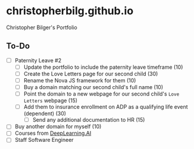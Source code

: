 # christopherbilg.github.io

Christopher Bilger's Portfolio

## To-Do

- [ ] Paternity Leave #2
  - [ ] Update the portfolio to include the paternity leave timeframe (10)
  - [ ] Create the Love Letters page for our second child (30)
  - [ ] Rename the Nova JS framework for them (10)
  - [ ] Buy a domain matching our second child's full name (10)
  - [ ] Point the domain to a new webpage for our second child's `Love Letters` webpage (15)
  - [ ] Add them to insurance enrollment on ADP as a qualifying life event (dependent) (30)
    - [ ] Send any additional documentation to HR (15)
- [ ] Buy another domain for myself (10)
- [ ] Courses from [DeepLearning.AI](https://www.deeplearning.ai/)
- [ ] Staff Software Engineer

